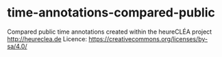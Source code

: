 # time-annotations-compared-public
Compared public time annotations created within the heureCLÉA project http://heureclea.de
Licence: https://creativecommons.org/licenses/by-sa/4.0/
